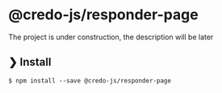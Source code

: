# @credo-js/responder-page

The project is under construction, the description will be later

## ❯ Install

```
$ npm install --save @credo-js/responder-page
```
